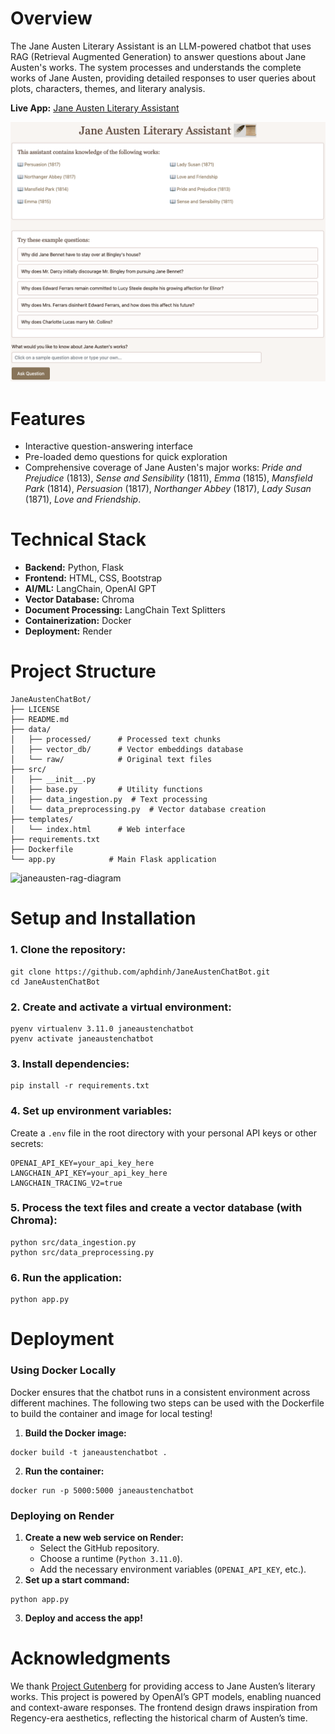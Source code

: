 # Overview
The Jane Austen Literary Assistant is an LLM-powered chatbot that uses RAG (Retrieval Augmented Generation) to answer questions about Jane Austen's works. The system processes and understands the complete works of Jane Austen, providing detailed responses to user queries about plots, characters, themes, and literary analysis.

**Live App:** [Jane Austen Literary Assistant](https://jane-austen-literary-assistant.onrender.com/)

![alt text](image.png)

# Features
- Interactive question-answering interface
- Pre-loaded demo questions for quick exploration
- Comprehensive coverage of Jane Austen's major works: *Pride and Prejudice* (1813), *Sense and Sensibility* (1811), *Emma* (1815), *Mansfield Park* (1814), *Persuasion* (1817), *Northanger Abbey* (1817), *Lady Susan* (1871), *Love and Friendship*.

# Technical Stack
- **Backend:** Python, Flask
- **Frontend:** HTML, CSS, Bootstrap
- **AI/ML:** LangChain, OpenAI GPT
- **Vector Database:** Chroma
- **Document Processing:** LangChain Text Splitters
- **Containerization:** Docker
- **Deployment:** Render

# Project Structure
```
JaneAustenChatBot/
├── LICENSE
├── README.md
├── data/
│   ├── processed/      # Processed text chunks
│   ├── vector_db/      # Vector embeddings database
│   └── raw/            # Original text files
├── src/
│   ├── __init__.py
│   ├── base.py         # Utility functions
│   ├── data_ingestion.py  # Text processing
│   └── data_preprocessing.py  # Vector database creation
├── templates/
│   └── index.html      # Web interface
├── requirements.txt
├── Dockerfile       
└── app.py            # Main Flask application
```
![janeausten-rag-diagram](https://github.com/user-attachments/assets/143c5467-6a89-456a-bf02-fbc0c78ee06f)

# Setup and Installation

### 1. Clone the repository:
```
git clone https://github.com/aphdinh/JaneAustenChatBot.git
cd JaneAustenChatBot
```

### 2. Create and activate a virtual environment:
```
pyenv virtualenv 3.11.0 janeaustenchatbot
pyenv activate janeaustenchatbot
```

### 3. Install dependencies:
```
pip install -r requirements.txt
```

### 4. Set up environment variables:
Create a `.env` file in the root directory with your personal API keys or other secrets:
```
OPENAI_API_KEY=your_api_key_here
LANGCHAIN_API_KEY=your_api_key_here
LANGCHAIN_TRACING_V2=true
```

### 5. Process the text files and create a vector database (with Chroma):
```
python src/data_ingestion.py
python src/data_preprocessing.py
```

### 6. Run the application:
```
python app.py
```

# Deployment

### **Using Docker Locally**
Docker ensures that the chatbot runs in a consistent environment across different machines. The following two steps can be used with the Dockerfile to build the container and image for local testing!

1. **Build the Docker image:**
```
docker build -t janeaustenchatbot .
```
2. **Run the container:**
```
docker run -p 5000:5000 janeaustenchatbot
```

### **Deploying on Render**
1. **Create a new web service on Render:**
   - Select the GitHub repository.
   - Choose a runtime (`Python 3.11.0`).
   - Add the necessary environment variables (`OPENAI_API_KEY`, etc.).
2. **Set up a start command:**
```
python app.py
```
3. **Deploy and access the app!**

# Acknowledgments
We thank [Project Gutenberg](https://www.gutenberg.org/) for providing access to Jane Austen’s literary works. This project is powered by OpenAI’s GPT models, enabling nuanced and context-aware responses. The frontend design draws inspiration from Regency-era aesthetics, reflecting the historical charm of Austen’s time.
